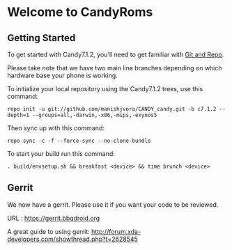Welcome to CandyRoms
===================


Getting Started
---------------

To get started with Candy7.1.2, you'll need to get familiar with
[Git and Repo](http://source.android.com/download/using-repo).

Please take note that we have two main line branches depending on
which hardware base your phone is working.

To initialize your local repository using the Candy7.1.2 trees, use this command:


	repo init -u git://github.com/manishjvora/CANDY_candy.git -b c7.1.2 --depth=1 --groups=all,-darwin,-x86,-mips,-exynos5



Then sync up with this command:

	repo sync -c -f --force-sync --no-clone-bundle

To start your build run this command:

	. build/envsetup.sh && breakfast <device> && time brunch <device>

Gerrit 
------
We now have a gerrit. Please use it if you want your code to be reviewed.

URL : https://gerrit.bbqdroid.org

A great guide to using gerrit: http://forum.xda-developers.com/showthread.php?t=2628545
